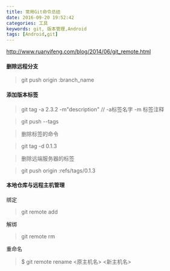 ```yaml
---
title: 常用Git命令总结
date: 2016-09-20 19:52:42
categories: 工具
keywords: git, 版本管理,Android
tags: [Android,git]
---
```

http://www.ruanyifeng.com/blog/2014/06/git_remote.html

#### 删除远程分支
> git push origin :branch_name

#### 添加版本标签
> git tag -a 2.3.2 -m"description" // -a标签名字  -m 标签注释

> git push --tags

> 删除标签的命令

> git tag -d 0.1.3

> 删除远端服务器的标签

> git push origin :refs/tags/0.1.3

#### 本地仓库与远程主机管理
绑定
> git remote add  

解绑
> git remote rm

重命名
> $ git remote rename <原主机名> <新主机名>
